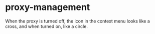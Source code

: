 # proxy-management

When the proxy is turned off, the icon in the context menu looks like a cross, and when turned on, like a circle.
